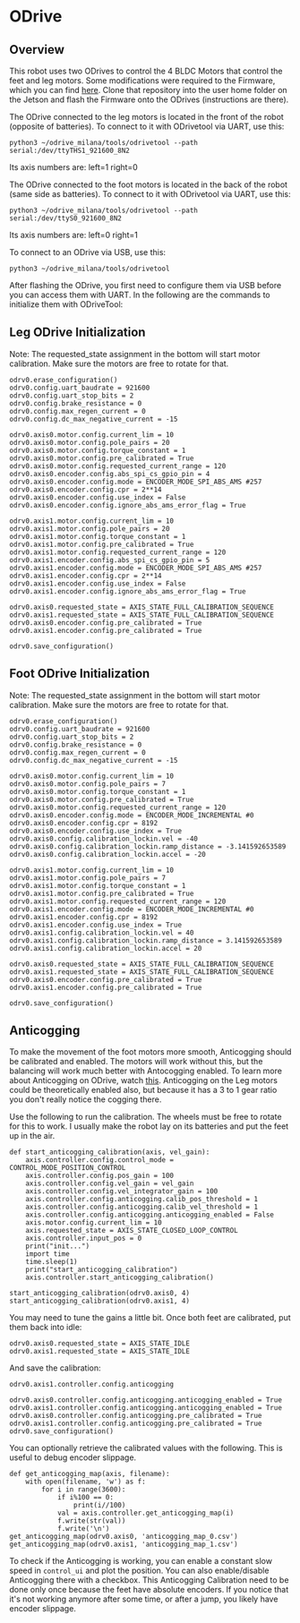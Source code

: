 # ODrive
## Overview
This robot uses two ODrives to control the 4 BLDC Motors that control the feet and leg motors. Some modifications were required to the Firmware, which you can find [here](todo). Clone that repository into the user home folder on the Jetson and flash the Firmware onto the ODrives (instructions are there).

The ODrive connected to the leg motors is located in the front of the robot (opposite of batteries). To connect to it with ODrivetool via UART, use this:
```
python3 ~/odrive_milana/tools/odrivetool --path serial:/dev/ttyTHS1_921600_8N2
```
Its axis numbers are: left=1 right=0

The ODrive connected to the foot motors is located in the back of the robot (same side as batteries). To connect to it with ODrivetool via UART, use this:
```
python3 ~/odrive_milana/tools/odrivetool --path serial:/dev/ttyS0_921600_8N2
```
Its axis numbers are: left=0 right=1

To connect to an ODrive via USB, use this:
```
python3 ~/odrive_milana/tools/odrivetool
```
After flashing the ODrive, you first need to configure them via USB before you can access them with UART. In the following are the commands to initialize them with ODriveTool:


## Leg ODrive Initialization
Note: The requested_state assignment in the bottom will start motor calibration. Make sure the motors are free to rotate for that.
```
odrv0.erase_configuration()
odrv0.config.uart_baudrate = 921600
odrv0.config.uart_stop_bits = 2
odrv0.config.brake_resistance = 0
odrv0.config.max_regen_current = 0
odrv0.config.dc_max_negative_current = -15

odrv0.axis0.motor.config.current_lim = 10
odrv0.axis0.motor.config.pole_pairs = 20
odrv0.axis0.motor.config.torque_constant = 1
odrv0.axis0.motor.config.pre_calibrated = True
odrv0.axis0.motor.config.requested_current_range = 120
odrv0.axis0.encoder.config.abs_spi_cs_gpio_pin = 4
odrv0.axis0.encoder.config.mode = ENCODER_MODE_SPI_ABS_AMS #257
odrv0.axis0.encoder.config.cpr = 2**14
odrv0.axis0.encoder.config.use_index = False
odrv0.axis0.encoder.config.ignore_abs_ams_error_flag = True

odrv0.axis1.motor.config.current_lim = 10
odrv0.axis1.motor.config.pole_pairs = 20
odrv0.axis1.motor.config.torque_constant = 1
odrv0.axis1.motor.config.pre_calibrated = True
odrv0.axis1.motor.config.requested_current_range = 120
odrv0.axis1.encoder.config.abs_spi_cs_gpio_pin = 5
odrv0.axis1.encoder.config.mode = ENCODER_MODE_SPI_ABS_AMS #257
odrv0.axis1.encoder.config.cpr = 2**14
odrv0.axis1.encoder.config.use_index = False
odrv0.axis1.encoder.config.ignore_abs_ams_error_flag = True

odrv0.axis0.requested_state = AXIS_STATE_FULL_CALIBRATION_SEQUENCE
odrv0.axis1.requested_state = AXIS_STATE_FULL_CALIBRATION_SEQUENCE
odrv0.axis0.encoder.config.pre_calibrated = True
odrv0.axis1.encoder.config.pre_calibrated = True

odrv0.save_configuration()
```

## Foot ODrive Initialization
Note: The requested_state assignment in the bottom will start motor calibration. Make sure the motors are free to rotate for that.
```
odrv0.erase_configuration()
odrv0.config.uart_baudrate = 921600
odrv0.config.uart_stop_bits = 2
odrv0.config.brake_resistance = 0
odrv0.config.max_regen_current = 0
odrv0.config.dc_max_negative_current = -15

odrv0.axis0.motor.config.current_lim = 10
odrv0.axis0.motor.config.pole_pairs = 7
odrv0.axis0.motor.config.torque_constant = 1
odrv0.axis0.motor.config.pre_calibrated = True
odrv0.axis0.motor.config.requested_current_range = 120
odrv0.axis0.encoder.config.mode = ENCODER_MODE_INCREMENTAL #0
odrv0.axis0.encoder.config.cpr = 8192
odrv0.axis0.encoder.config.use_index = True
odrv0.axis0.config.calibration_lockin.vel = -40
odrv0.axis0.config.calibration_lockin.ramp_distance = -3.141592653589
odrv0.axis0.config.calibration_lockin.accel = -20

odrv0.axis1.motor.config.current_lim = 10
odrv0.axis1.motor.config.pole_pairs = 7
odrv0.axis1.motor.config.torque_constant = 1
odrv0.axis1.motor.config.pre_calibrated = True
odrv0.axis1.motor.config.requested_current_range = 120
odrv0.axis1.encoder.config.mode = ENCODER_MODE_INCREMENTAL #0
odrv0.axis1.encoder.config.cpr = 8192
odrv0.axis1.encoder.config.use_index = True
odrv0.axis1.config.calibration_lockin.vel = 40
odrv0.axis1.config.calibration_lockin.ramp_distance = 3.141592653589
odrv0.axis1.config.calibration_lockin.accel = 20

odrv0.axis0.requested_state = AXIS_STATE_FULL_CALIBRATION_SEQUENCE
odrv0.axis1.requested_state = AXIS_STATE_FULL_CALIBRATION_SEQUENCE
odrv0.axis0.encoder.config.pre_calibrated = True
odrv0.axis1.encoder.config.pre_calibrated = True

odrv0.save_configuration()
```

## Anticogging
To make the movement of the foot motors more smooth, Anticogging should be calibrated and enabled. The motors will work without this, but the balancing will work much better with Antocogging enabled. To learn more about Anticogging on ODrive, watch [this](https://www.youtube.com/watch?v=CWzuBoYLISY). Anticogging on the Leg motors could be theoretically enabled also, but because it has a 3 to 1 gear ratio you don't really notice the cogging there.

Use the following to run the calibration. The wheels must be free to rotate for this to work. I usually make the robot lay on its batteries and put the feet up in the air.
```
def start_anticogging_calibration(axis, vel_gain):
    axis.controller.config.control_mode = CONTROL_MODE_POSITION_CONTROL
    axis.controller.config.pos_gain = 100
    axis.controller.config.vel_gain = vel_gain
    axis.controller.config.vel_integrator_gain = 100
    axis.controller.config.anticogging.calib_pos_threshold = 1
    axis.controller.config.anticogging.calib_vel_threshold = 1
    axis.controller.config.anticogging.anticogging_enabled = False
    axis.motor.config.current_lim = 10
    axis.requested_state = AXIS_STATE_CLOSED_LOOP_CONTROL
    axis.controller.input_pos = 0
    print("init...")
    import time
    time.sleep(1)
    print("start_anticogging_calibration")
    axis.controller.start_anticogging_calibration()

start_anticogging_calibration(odrv0.axis0, 4)
start_anticogging_calibration(odrv0.axis1, 4)
```

You may need to tune the gains a little bit. Once both feet are calibrated, put them back into idle:
```
odrv0.axis0.requested_state = AXIS_STATE_IDLE
odrv0.axis1.requested_state = AXIS_STATE_IDLE
```

And save the calibration:
```
odrv0.axis1.controller.config.anticogging

odrv0.axis0.controller.config.anticogging.anticogging_enabled = True
odrv0.axis1.controller.config.anticogging.anticogging_enabled = True
odrv0.axis0.controller.config.anticogging.pre_calibrated = True
odrv0.axis1.controller.config.anticogging.pre_calibrated = True
odrv0.save_configuration()
```

You can optionally retrieve the calibrated values with the following. This is useful to debug encoder slippage.
```
def get_anticogging_map(axis, filename):
    with open(filename, 'w') as f:
        for i in range(3600):
            if i%100 == 0:
                print(i//100)
            val = axis.controller.get_anticogging_map(i)
            f.write(str(val))
            f.write('\n')
get_anticogging_map(odrv0.axis0, 'anticogging_map_0.csv')
get_anticogging_map(odrv0.axis1, 'anticogging_map_1.csv')
```

To check if the Anticogging is working, you can enable a constant slow speed in `control_ui` and plot the position. You can also enable/disable Anticogging there with a checkbox.
This Anticogging Calibration need to be done only once because the feet have absolute encoders. If you notice that it's not working anymore after some time, or after a jump, you likely have encoder slippage.

